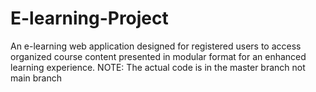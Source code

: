 # E-learning-Project

An e-learning web application designed for registered users to access organized course content presented in modular format for an enhanced learning experience.
NOTE: The actual code is in the master branch not main branch
